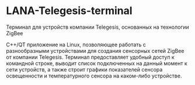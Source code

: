 # LANA-Telegesis-terminal
Терминал для устройств компании Telegesis, основанных на технологии ZigBee

C++/QT приложение на Linux, позволяющее работать с разнообразными устройствами 
для создания сенсорных сетей ZigBee от компании Telegesis. 
Терминал предоставляет удобный доступ к командной строке, выводит список 
подключенных на данный момент к сети устройств, а также строит графики показателей 
сенсора освещенности и температурного сенсора на каком-либо устройстве.
